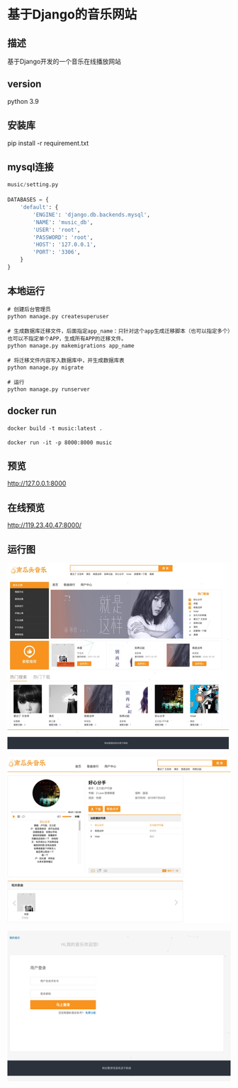 # 基于Django的音乐网站

## 描述
基于Django开发的一个音乐在线播放网站

## version
python 3.9

## 安装库
pip install -r requirement.txt

## mysql连接
```python
music/setting.py

DATABASES = {
    'default': {
        'ENGINE': 'django.db.backends.mysql',
        'NAME': 'music_db',
        'USER': 'root',
        'PASSWORD': 'root',
        'HOST': '127.0.0.1',
        'PORT': '3306',
    }
}
```

## 本地运行
```shell
# 创建后台管理员
python manage.py createsuperuser 

# 生成数据库迁移文件，后面指定app_name：只针对这个app生成迁移脚本（也可以指定多个）也可以不指定单个APP，生成所有APP的迁移文件。
python manage.py makemigrations app_name

# 将迁移文件内容写入数据库中，并生成数据库表
python manage.py migrate 

# 运行
python manage.py runserver
```

## docker run
```shell
docker build -t music:latest .

docker run -it -p 8000:8000 music
```

## 预览
http://127.0.0.1:8000

## 在线预览
http://119.23.40.47:8000/

## 运行图
![demo1](https://github.com/Mzihao/dj-music/blob/master/static/image/demo1.png)

![demo1](https://github.com/Mzihao/dj-music/blob/master/static/image/demo2.png)

![demo1](https://github.com/Mzihao/dj-music/blob/master/static/image/demo3.png)
